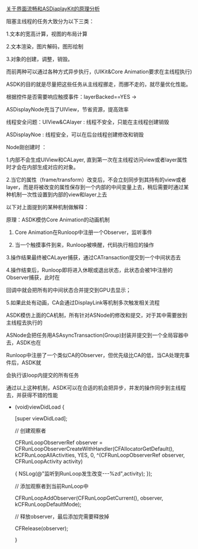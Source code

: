 [关于界面流畅和ASDiaplayKit的原理分析](https://blog.ibireme.com/2015/11/12/smooth_user_interfaces_for_ios/)

阻塞主线程的任务大致分为以下三类：

1.文本的宽高计算，视图的布局计算

2.文本渲染，图片解码，图形绘制

3.对象的创建，调整，销毁。

而前两种可以通过各种方式异步执行，\(UIKit&Core Animation要求在主线程执行\)

ASDK的目的就是尽量把这些任务从主线程挪走，而挪不走的，就尽量优化性能。

根据控件是否需要响应触摸事件：layerBacked==YES  -&gt;

ASDisplayNode充当了UIView，节省资源，提高效率

线程安全问题：UIView&CAlayer  : 线程不安全，只能在主线程创建销毁

ASDisplayNoe     : 线程安全，可以在后台线程创建修改和销毁

Node刚创建时 ：

1.内部不会生成UIView和CALayer,  直到第一次在主线程访问view或者layer属性时才会在内部生成对应的对象。

2.当它的属性（frame/transform）改变后，不会立刻同步到其持有的view或者layer，而是将被改变的属性保存到一个内部的中间变量上去，稍后需要时通过某种机制一次性设置到内部的view和layer上去

以下对上面提到的某种机制做解释：

原理：ASDK模仿Core Animation的动画机制

1. Core Animation在Runloop中注册一个Observer，监听事件

2. 当一个触摸事件到来，Runloop被唤醒，代码执行相应的操作

3.操作结果最终被CALayer捕获，通过CATransaction提交到一个中间状态去

4.操作结束后，Runloop即将进入休眠或退出状态，此状态会被1中注册的Observer捕获，此时在

回调中就会把所有的中间状态合并提交到GPU去显示；

5.如果此处有动画，CA会通过DisplayLink等机制多次触发相关流程

ASDK模仿上面的CA机制，所有针对ASNode的修改和提交，对于其中需要放到主线程去执行的

ASNode会把任务用ASAsyncTransaction\(Group\)封装并提交到一个全局容器中去，ASDK也在

Runloop中注册了一个类似CA的Observer，但优先级比CA的低，当CA处理完事件后，ASDK就

会执行该loop内提交的所有任务

通过以上这种机制，ASDK可以在合适的机会把异步，并发的操作同步到主线程去，并获得不错的性能

* \(void\)viewDidLoad {

  \[super viewDidLoad\];

  // 创建观察者

  CFRunLoopObserverRef observer = CFRunLoopObserverCreateWithHandler\(CFAllocatorGetDefault\(\), kCFRunLoopAllActivities, YES, 0, ^\(CFRunLoopObserverRef observer, CFRunLoopActivity activity\)

  { NSLog\(@"监听到RunLoop发生改变---%zd",activity\); }\);

  // 添加观察者到当前RunLoop中

  CFRunLoopAddObserver\(CFRunLoopGetCurrent\(\), observer, kCFRunLoopDefaultMode\);

  // 释放observer，最后添加完需要释放掉

  CFRelease\(observer\);

  }



